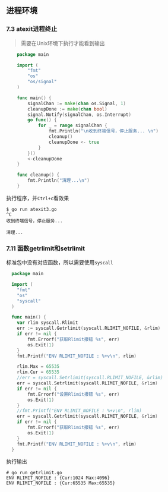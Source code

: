 ## 进程环境

### 7.3 atexit进程终止

> 需要在Unix环境下执行才能看到输出

```go
    package main

    import (
        "fmt"
        "os"
        "os/signal"
    )

    func main() {
        signalChan := make(chan os.Signal, 1)
        cleanupDone := make(chan bool)
        signal.Notify(signalChan, os.Interrupt)
        go func() {
            for _ = range signalChan {
                fmt.Println("\n收到终端信号，停止服务... \n")
                cleanup()
                cleanupDone <- true
            }
        }()
        <-cleanupDone
    }

    func cleanup() {
        fmt.Println("清理...\n")
    }
```

执行程序，并`Ctrl+c`看效果

    $ go run atexit3.go
    ^C
    收到终端信号，停止服务...

    清理...

### 7.11 函数getrlimit和setrlimit
标准包中没有对应函数，所以需要使用`syscall`

```go
  package main

  import (
  	"fmt"
  	"os"
  	"syscall"
  )

  func main() {
  	var rlim syscall.Rlimit
  	err := syscall.Getrlimit(syscall.RLIMIT_NOFILE, &rlim)
  	if err != nil {
  		fmt.Errorf("获取Rlimit报错 %s", err)
  		os.Exit(1)
  	}
  	fmt.Printf("ENV RLIMIT_NOFILE : %+v\n", rlim)

  	rlim.Max = 65535
  	rlim.Cur = 65535
  	//err = syscall.Setrlimit(syscall.RLIMIT_NOFILE, &rlim)
  	err = syscall.Setrlimit(syscall.RLIMIT_NOFILE, &rlim)
  	if err != nil {
  		fmt.Errorf("设置Rlimit报错 %s", err)
  		os.Exit(1)
  	}
  	//fmt.Printf("ENV RLIMIT_NOFILE : %+v\n", rlim)
  	err = syscall.Getrlimit(syscall.RLIMIT_NOFILE, &rlim)
  	if err != nil {
  		fmt.Errorf("获取Rlimit报错 %s", err)
  		os.Exit(1)
  	}
  	fmt.Printf("ENV RLIMIT_NOFILE : %+v\n", rlim)
  }
```

执行输出

    # go run getrlimit.go
    ENV RLIMIT_NOFILE : {Cur:1024 Max:4096}
    ENV RLIMIT_NOFILE : {Cur:65535 Max:65535}
